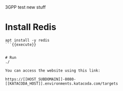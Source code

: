3GPP test new stuff


# Install Redis
```
apt install -y redis
```{{execute}}


# Run
./

You can access the website using this link:

https://[[HOST_SUBDOMAIN]]-8080-[[KATACODA_HOST]].environments.katacoda.com/targets

